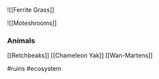 ![[Ferrite Grass]]

![[Moteshrooms]]

### Animals
[[Retchbeaks]]
[[Chameleon Yak]]
[[Wan-Martens]]

#ruins #ecosystem 